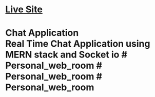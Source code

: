 <h1><a href="https://wechat-udcv-chatfc.onrender.com" target="_blank">Live Site</a><h1>
 Chat Application <br/>
 Real Time Chat Application using MERN stack and Socket io
# Personal_web_room
# Personal_web_room
# Personal_web_room
